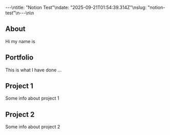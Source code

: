 ---\ntitle: "Notion Test"\ndate: "2025-09-21T01:54:39.314Z"\nslug: "notion-test"\n---\n\n
## About

Hi my name is


## Portfolio

This is what I have done …


## Project 1

Some info about project 1


## Project 2

Some info about project 2

